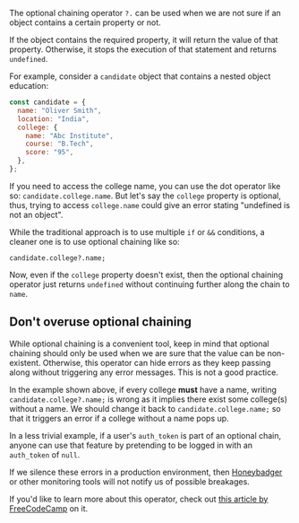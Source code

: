 The optional chaining operator `?.` can be used when we are not sure if an object contains a certain property or not.

If the object contains the required property, it will return the value of that property. Otherwise, it stops the execution of that statement and returns `undefined`.

For example, consider a `candidate` object that contains a nested object education:

```js
const candidate = {
  name: "Oliver Smith",
  location: "India",
  college: {
    name: "Abc Institute",
    course: "B.Tech",
    score: "95",
  },
};
```

If you need to access the college name, you can use the dot operator like so: `candidate.college.name`. But let's say the `college` property is optional, thus, trying to access `college.name` could give an error stating "undefined is not an object".

While the traditional approach is to use multiple `if` or `&&` conditions, a cleaner one is to use optional chaining like so:

`candidate.college?.name;`

Now, even if the `college` property doesn't exist, then the optional chaining operator just returns `undefined` without continuing further along the chain to `name`.

## Don't overuse optional chaining

While optional chaining is a convenient tool, keep in mind that optional chaining should only be used when we are sure that the value can be non-existent. Otherwise, this operator can hide errors as they keep passing along without triggering any error messages. This is not a good practice.

In the example shown above, if every college **must** have a name, writing `candidate.college?.name;` is wrong as it implies there exist some college(s) without a name. We should change it back to `candidate.college.name;` so that it triggers an error if a college without a name pops up.

In a less trivial example, if a user's `auth_token` is part of an optional chain, anyone can use that feature by pretending to be logged in with an `auth_token` of `null`.

If we silence these errors in a production environment, then [Honeybadger](https://www.honeybadger.io/) or other monitoring tools will not notify us of possible breakages.

If you'd like to learn more about this operator, check out [this article by FreeCodeCamp](https://www.freecodecamp.org/news/javascript-optional-chaining/) on it.

